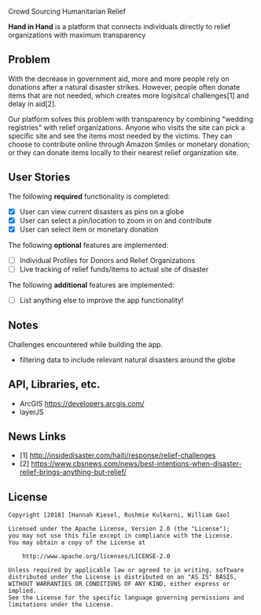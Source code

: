 Crowd Sourcing Humanitarian Relief

**Hand in Hand** is a platform that connects individuals directly to relief organizations with maximum transparency
## Problem
 With the decrease in government aid, more and more people rely on donations after a natural disaster strikes. However, people often donate items that are not needed, which creates more logisitcal challenges[1] and delay in aid[2].
 
 Our platform solves this problem with transparency by combining "wedding registries" with relief organizations.  Anyone who visits the site can pick a specific site and see the items most needed by the victims.  They can choose to contribute online through Amazon Smiles or monetary donation; or they can donate items locally to their nearest relief organization site. 
 
## User Stories

The following **required** functionality is completed:

- [X] User can view current disasters as pins on a globe
- [X] User can select a pin/location to zoom in on and contribute
- [X] User can select item or monetary donation

The following **optional** features are implemented:

- [ ] Individual Profiles for Donors and Relief Organizations
- [ ] Live tracking of relief funds/items to actual site of disaster

The following **additional** features are implemented:

- [ ] List anything else to improve the app functionality!

## Notes

Challenges encountered while building the app.
 - filtering data to include relevant natural disasters around the globe

## API, Libraries, etc.
 - ArcGIS https://developers.arcgis.com/
 - layerJS

## News Links
 - [1] http://insidedisaster.com/haiti/response/relief-challenges
 - [2] https://www.cbsnews.com/news/best-intentions-when-disaster-relief-brings-anything-but-relief/

## License

    Copyright [2018] [Hannah Kiesel, Rushmie Kulkarni, William Gao]

    Licensed under the Apache License, Version 2.0 (the "License");
    you may not use this file except in compliance with the License.
    You may obtain a copy of the License at

        http://www.apache.org/licenses/LICENSE-2.0

    Unless required by applicable law or agreed to in writing, software
    distributed under the License is distributed on an "AS IS" BASIS,
    WITHOUT WARRANTIES OR CONDITIONS OF ANY KIND, either express or implied.
    See the License for the specific language governing permissions and
    limitations under the License.
